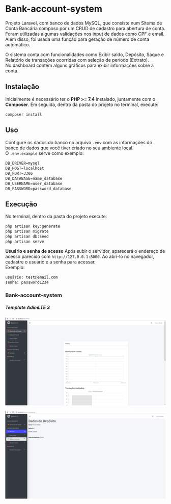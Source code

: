 # **Bank-account-system**

Projeto Laravel, com banco de dados MySQL, que consiste num Sitema de Conta Bancária composo por um CRUD de cadastro para abertura de conta. <br/>
Foram utilizadas algumas validações nos input de dados como CPF e email. Além disso, foi usada uma função para geração de número de conta automático. 

O sistema conta com funcionalidades como Exibir saldo, Depósito, Saque e Relatório de transações ocorridas com seleção de período (Extrato).
<br/>
No dashboard contém alguns gráficos para exibir informações sobre a conta.

## Instalação
Inicialmente é necessário ter o **PHP >= 7.4** instalado, juntamente com o **Composer**.
Em seguida, dentro da pasta do projeto no terminal, execute:
```
composer install
```
## Uso
Configure os dados do banco no arquivo ``.env`` com as informações do banco de dados que você tiver criado no seu ambiente local.<br/> O ``.env.example`` serve como exemplo:
```
DB_DRIVER=mysql
DB_HOST=localhost
DB_PORT=3306
DB_DATABASE=name_database
DB_USERNAME=user_database
DB_PASSWORD=password_database
```

## Execução
No terminal, dentro da pasta do projeto execute:
```
php artisan key:generate
php artisan migrate
php artisan db:seed
php artisan serve
```

**Usuário e senha de acesso**
Após subir o servidor, aparecerá o endereço de acesso parecido com ``http://127.0.0.1:8000``. Ao abri-lo no navegador, cadastre o usuário e a senha para acessar.
<br/> Exemplo:

```
usuário: test@email.com
senha: password1234
```

### **Bank-account-system**
##### **Template AdimLTE 3**
![System Bank](systemBank1.png)

![System Bank](systemBank2.png)
